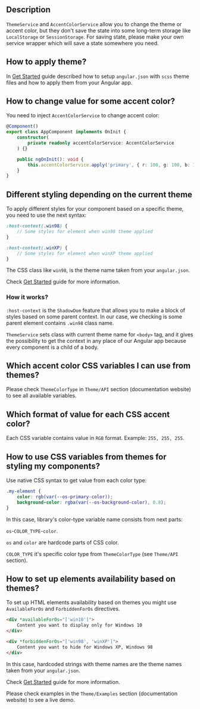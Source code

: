 ## Description

`ThemeService` and `AccentColorService` allow you to change the theme or accent color, but they don't save the state into some long-term storage like `LocalStorage` or `SessionStorage`.
For saving state, please make your own service wrapper which will save a state somewhere you need.

## How to apply theme?

In [Get Started](https://github.com/dreyliky/ngx-os/blob/master/src/app/library/docs/guides/get-started.md) guide described how to setup `angular.json` with `scss` theme files and how to apply them from your Angular app.

## How to change value for some accent color?

You need to inject `AccentColorService` to change accent color:

```typescript
@Component()
export class AppComponent implements OnInit {
    constructor(
        private readonly accentColorService: AccentColorService
    ) {}

    public ngOnInit(): void {
        this.accentColorService.apply('primary', { r: 100, g: 100, b: 100 });
    }
}
```

## Different styling depending on the current theme

To apply different styles for your component based on a specific theme, you need to use the next syntax:

```scss
:host-context(.win98) {
    // Some styles for element when win98 theme applied
}

:host-context(.winXP) {
    // Some styles for element when winXP theme applied
}
```

The CSS class like `win98`, is the theme name taken from your `angular.json`.

Check [Get Started](https://github.com/dreyliky/ngx-os/blob/master/src/app/library/docs/guides/get-started.md) guide for more information.

### How it works?

`:host-context` is the `ShadowDom` feature that allows you to make a block of styles based on some parent context. In our case, we checking is some parent element contains `.win98` class name.

`ThemeService` sets class with current theme name for `<body>` tag, and it gives the possibility to get the context in any place of our Angular app because every component is a child of a body.

## Which accent color CSS variables I can use from themes?

Please check `ThemeColorType` in `Theme/API` section (documentation website) to see all available variables.

## Which format of value for each CSS accent color?

Each CSS variable contains value in `RGB` format. Example: `255, 255, 255`.

## How to use CSS variables from themes for styling my components?

Use native CSS syntax to get value from each color type:

```scss
.my-element {
    color: rgb(var(--os-primary-color));
    background-color: rgba(var(--os-background-color), 0.8);
}
```

In this case, library's color-type variable name consists from next parts:

`os`-`COLOR_TYPE`-`color`.

`os` and `color` are hardcode parts of CSS color.

`COLOR_TYPE` it's specific color type from `ThemeColorType` (see `Theme/API` section).

## How to set up elements availability based on themes?

To set up HTML elements availability based on themes you might use `AvailableForOs` and `ForbiddenForOs` directives.

```html
<div *availableForOs="['win10']">
    Content you want to display only for Windows 10
</div>

<div *forbiddenForOs="['win98', 'winXP']">
    Content you want to hide for Windows XP, Windows 98
</div>
```

In this case, hardcoded strings with theme names are the theme names taken from your `angular.json`.

Check [Get Started](https://github.com/dreyliky/ngx-os/blob/master/src/app/library/docs/guides/get-started.md) guide for more information.

Please check examples in the `Theme/Examples` section (documentation website) to see a live demo.
